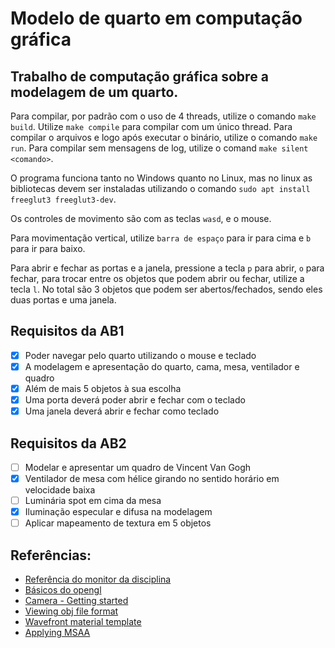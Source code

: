 # Modelo de quarto em computação gráfica

## Trabalho de computação gráfica sobre a modelagem de um quarto.

Para compilar, por padrão com o uso de 4 threads, utilize o comando `make build`.
Utilize `make compile` para compilar com um único thread.
Para compilar o arquivos e logo após executar o binário, utilize o comando `make run`.
Para compilar sem mensagens de log, utilize o comand `make silent <comando>`.

O programa funciona tanto no Windows quanto no Linux, mas no linux as bibliotecas devem ser instaladas utilizando o comando `sudo apt install freeglut3 freeglut3-dev`.

Os controles de movimento são com as teclas `wasd`, e o mouse.

Para movimentação vertical, utilize `barra de espaço` para ir para cima e `b` para ir para baixo.

Para abrir e fechar as portas e a janela, pressione a tecla `p` para abrir, `o` para fechar, para trocar entre os objetos que podem abrir ou fechar, utilize a tecla `l`.
    No total são 3 objetos que podem ser abertos/fechados, sendo eles duas portas e uma janela.

## Requisitos da AB1

 - [x] Poder navegar pelo quarto utilizando o mouse e teclado
 - [x] A modelagem e apresentação do quarto, cama, mesa, ventilador e quadro
 - [x] Além de mais 5 objetos à sua escolha
 - [x] Uma porta deverá poder abrir e fechar com o teclado
 - [x] Uma janela deverá abrir e fechar como teclado

## Requisitos da AB2

 - [ ] Modelar e apresentar um quadro de Vincent Van Gogh
 - [x] Ventilador de mesa com hélice girando no sentido horário em velocidade baixa
 - [ ] Luminária spot em cima da mesa
 - [x] Iluminação especular e difusa na modelagem
 - [ ] Aplicar mapeamento de textura em 5 objetos

## Referências:

* [Referência do monitor da disciplina](https://github.com/valeriojr/COMP269/blob/master/opengl.c)
* [Básicos do opengl](https://github.com/valeriojr/monitoria-cg/blob/master/material/book.pdf)
* [Camera - Getting started](https://learnopengl.com/Getting-started/Camera)
* [Viewing obj file format](https://en.wikipedia.org/wiki/Wavefront_.obj_file)
* [Wavefront material template](https://www.loc.gov/preservation/digital/formats/fdd/fdd000508.shtml)
* [Applying MSAA](https://learnopengl.com/Advanced-OpenGL/Anti-Aliasing)